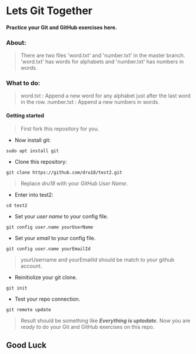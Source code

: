 # Lets Git Together

#### Practice your Git and GitHub exercises here.

### About:

> There are two files 'word.txt' and 'number.txt' in the master branch.
> 'word.txt' has words for alphabets and
> 'number.txt' has numbers in words.

### What to do:

> word.txt : Append a new word for any alphabet just after the last word in the row.
> number.txt : Append a new numbers in words.

#### Getting started

> First fork this repository for you.

- Now install git:

`sudo apt install git`

- Clone this repository:

`git clone https://github.com/dru18/test2.git`

> Replace *dru18* with your *GitHub User Name*.

- Enter into test2:

`cd test2`

- Set your *user name* to your config file.

`git config user.name yourUserName`

- Set your *email* to your config file.

`git config user.name yourEmailId`

> yourUsername and yourEmailId should be match to your github account.

- Reinitiolize your git clone.

`git init`

- Test your repo connection.

`git remote update`

> Result should be something like ***Everything is uptodate.***
> Now you are *ready* to do your Git and GitHub exercises on this repo.


## Good Luck

